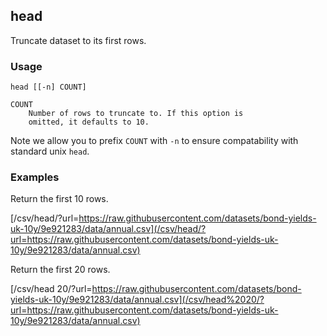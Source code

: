 ## head

Truncate dataset to its first rows.

### Usage

    head [[-n] COUNT]

    COUNT
        Number of rows to truncate to. If this option is
        omitted, it defaults to 10.

Note we allow you to prefix `COUNT` with `-n` to ensure compatability with standard unix `head`.

### Examples

Return the first 10 rows.

[/csv/head/?url=https://raw.githubusercontent.com/datasets/bond-yields-uk-10y/9e921283/data/annual.csv](/csv/head/?url=https://raw.githubusercontent.com/datasets/bond-yields-uk-10y/9e921283/data/annual.csv)

Return the first 20 rows.

[/csv/head 20/?url=https://raw.githubusercontent.com/datasets/bond-yields-uk-10y/9e921283/data/annual.csv](/csv/head%2020/?url=https://raw.githubusercontent.com/datasets/bond-yields-uk-10y/9e921283/data/annual.csv)

